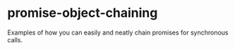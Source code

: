 # promise-object-chaining
Examples of how you can easily and neatly chain promises for synchronous calls. 
